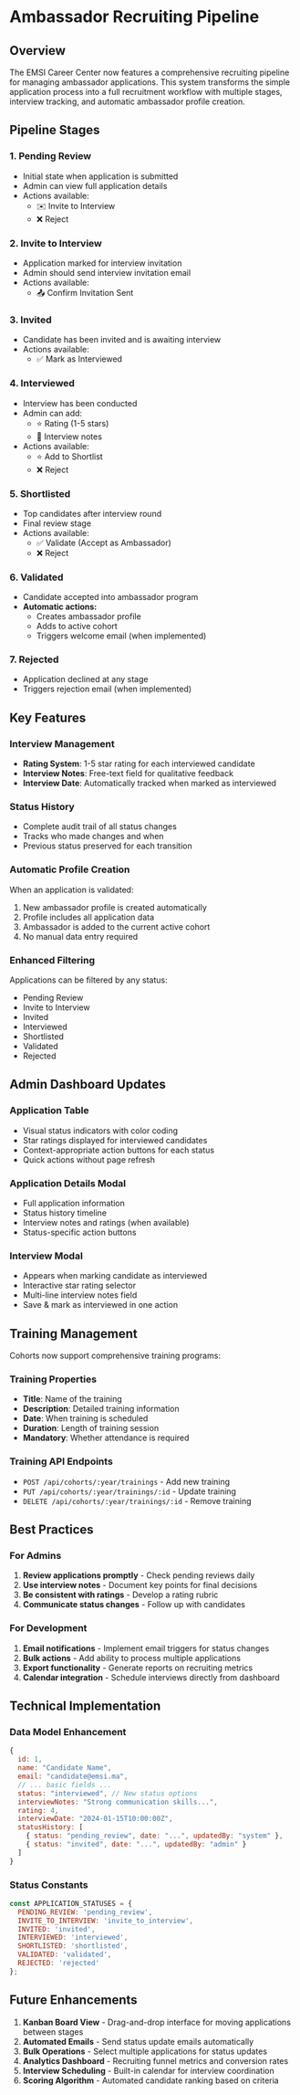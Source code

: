 # Ambassador Recruiting Pipeline

## Overview
The EMSI Career Center now features a comprehensive recruiting pipeline for managing ambassador applications. This system transforms the simple application process into a full recruitment workflow with multiple stages, interview tracking, and automatic ambassador profile creation.

## Pipeline Stages

### 1. **Pending Review** 
- Initial state when application is submitted
- Admin can view full application details
- Actions available:
  - ✉️ Invite to Interview
  - ❌ Reject

### 2. **Invite to Interview**
- Application marked for interview invitation
- Admin should send interview invitation email
- Actions available:
  - 📤 Confirm Invitation Sent

### 3. **Invited**
- Candidate has been invited and is awaiting interview
- Actions available:
  - ✅ Mark as Interviewed

### 4. **Interviewed**
- Interview has been conducted
- Admin can add:
  - ⭐ Rating (1-5 stars)
  - 📝 Interview notes
- Actions available:
  - ⭐ Add to Shortlist
  - ❌ Reject

### 5. **Shortlisted**
- Top candidates after interview round
- Final review stage
- Actions available:
  - ✅ Validate (Accept as Ambassador)
  - ❌ Reject

### 6. **Validated**
- Candidate accepted into ambassador program
- **Automatic actions:**
  - Creates ambassador profile
  - Adds to active cohort
  - Triggers welcome email (when implemented)

### 7. **Rejected**
- Application declined at any stage
- Triggers rejection email (when implemented)

## Key Features

### Interview Management
- **Rating System**: 1-5 star rating for each interviewed candidate
- **Interview Notes**: Free-text field for qualitative feedback
- **Interview Date**: Automatically tracked when marked as interviewed

### Status History
- Complete audit trail of all status changes
- Tracks who made changes and when
- Previous status preserved for each transition

### Automatic Profile Creation
When an application is validated:
1. New ambassador profile is created automatically
2. Profile includes all application data
3. Ambassador is added to the current active cohort
4. No manual data entry required

### Enhanced Filtering
Applications can be filtered by any status:
- Pending Review
- Invite to Interview
- Invited
- Interviewed
- Shortlisted
- Validated
- Rejected

## Admin Dashboard Updates

### Application Table
- Visual status indicators with color coding
- Star ratings displayed for interviewed candidates
- Context-appropriate action buttons for each status
- Quick actions without page refresh

### Application Details Modal
- Full application information
- Status history timeline
- Interview notes and ratings (when available)
- Status-specific action buttons

### Interview Modal
- Appears when marking candidate as interviewed
- Interactive star rating selector
- Multi-line interview notes field
- Save & mark as interviewed in one action

## Training Management

Cohorts now support comprehensive training programs:

### Training Properties
- **Title**: Name of the training
- **Description**: Detailed training information
- **Date**: When training is scheduled
- **Duration**: Length of training session
- **Mandatory**: Whether attendance is required

### Training API Endpoints
- `POST /api/cohorts/:year/trainings` - Add new training
- `PUT /api/cohorts/:year/trainings/:id` - Update training
- `DELETE /api/cohorts/:year/trainings/:id` - Remove training

## Best Practices

### For Admins
1. **Review applications promptly** - Check pending reviews daily
2. **Use interview notes** - Document key points for final decisions
3. **Be consistent with ratings** - Develop a rating rubric
4. **Communicate status changes** - Follow up with candidates

### For Development
1. **Email notifications** - Implement email triggers for status changes
2. **Bulk actions** - Add ability to process multiple applications
3. **Export functionality** - Generate reports on recruiting metrics
4. **Calendar integration** - Schedule interviews directly from dashboard

## Technical Implementation

### Data Model Enhancement
```javascript
{
  id: 1,
  name: "Candidate Name",
  email: "candidate@emsi.ma",
  // ... basic fields ...
  status: "interviewed", // New status options
  interviewNotes: "Strong communication skills...",
  rating: 4,
  interviewDate: "2024-01-15T10:00:00Z",
  statusHistory: [
    { status: "pending_review", date: "...", updatedBy: "system" },
    { status: "invited", date: "...", updatedBy: "admin" }
  ]
}
```

### Status Constants
```javascript
const APPLICATION_STATUSES = {
  PENDING_REVIEW: 'pending_review',
  INVITE_TO_INTERVIEW: 'invite_to_interview',
  INVITED: 'invited',
  INTERVIEWED: 'interviewed',
  SHORTLISTED: 'shortlisted',
  VALIDATED: 'validated',
  REJECTED: 'rejected'
};
```

## Future Enhancements

1. **Kanban Board View** - Drag-and-drop interface for moving applications between stages
2. **Automated Emails** - Send status update emails automatically
3. **Bulk Operations** - Select multiple applications for status updates
4. **Analytics Dashboard** - Recruiting funnel metrics and conversion rates
5. **Interview Scheduling** - Built-in calendar for interview coordination
6. **Scoring Algorithm** - Automated candidate ranking based on criteria